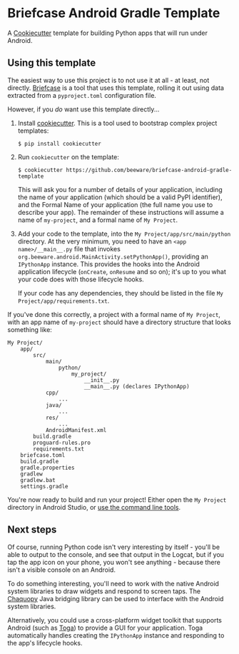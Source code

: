 # Briefcase Android Gradle Template

A [Cookiecutter](https://github.com/cookiecutter/cookiecutter/) template
for building Python apps that will run under Android.

## Using this template

The easiest way to use this project is to not use it at all - at least,
not directly. [Briefcase](https://github.com/beeware/briefcase/) is a
tool that uses this template, rolling it out using data extracted from a
`pyproject.toml` configuration file.

However, if you *do* want use this template directly...

1.  Install
    [cookiecutter](https://github.com/cookiecutter/cookiecutter). This
    is a tool used to bootstrap complex project templates:

        $ pip install cookiecutter

2.  Run `cookiecutter` on the template:

        $ cookiecutter https://github.com/beeware/briefcase-android-gradle-template

    This will ask you for a number of details of your application,
    including the name of your application (which should be a valid
    PyPI identifier), and the Formal Name of your application (the
    full name you use to describe your app). The remainder of these
    instructions will assume a name of `my-project`, and a formal name
    of `My Project`.

3.  Add your code to the template, into the
    `My Project/app/src/main/python` directory. At the very minimum, you
    need to have an `<app name>/__main__.py` file that invokes
    `org.beeware.android.MainActivity.setPythonApp()`, providing an
    `IPythonApp` instance. This provides the hooks into the Android
    application lifecycle (`onCreate`, `onResume` and so on); it's up to
    you what your code does with those lifecycle hooks.

    If your code has any dependencies, they should be listed in the file
    `My Project/app/requirements.txt`.

If you've done this correctly, a project with a formal name of
`My Project`, with an app name of `my-project` should have a directory
structure that looks something like:

    My Project/
        app/
            src/
                main/
                    python/
                        my_project/
                            __init__.py
                            __main__.py (declares IPythonApp)
                cpp/
                    ...
                java/
                    ...
                res/
                    ...
                AndroidManifest.xml
            build.gradle
            proguard-rules.pro
            requirements.txt
        briefcase.toml
        build.gradle
        gradle.properties
        gradlew
        gradlew.bat
        settings.gradle

You're now ready to build and run your project! Either open the
`My Project` directory in Android Studio, or [use the command line
tools](https://developer.android.com/studio/build/building-cmdline).

## Next steps

Of course, running Python code isn't very interesting by itself - you'll
be able to output to the console, and see that output in the Logcat, but
if you tap the app icon on your phone, you won't see anything - because
there isn't a visible console on an Android.

To do something interesting, you'll need to work with the native Android
system libraries to draw widgets and respond to screen taps. The
[Chaquopy](https://chaquo.com/chaquopy/) Java bridging library can be
used to interface with the Android system libraries.

Alternatively, you could use a cross-platform widget toolkit that
supports Android (such as
[Toga](https://beeware.org/project/projects/libraries/toga)) to provide
a GUI for your application. Toga automatically handles creating the
`IPythonApp` instance and responding to the app's lifecycle hooks.
